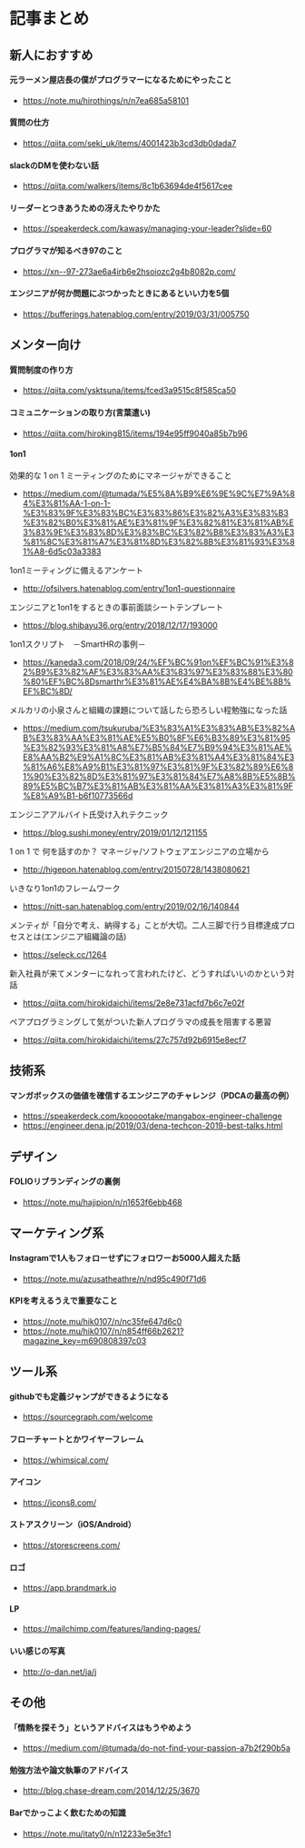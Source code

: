 # 記事まとめ

## 新人におすすめ

#### 元ラーメン屋店長の僕がプログラマーになるためにやったこと
- https://note.mu/hirothings/n/n7ea685a58101

#### 質問の仕方
- https://qiita.com/seki_uk/items/4001423b3cd3db0dada7

#### slackのDMを使わない話
- https://qiita.com/walkers/items/8c1b63694de4f5617cee

#### リーダーとつきあうための冴えたやりかた
- https://speakerdeck.com/kawasy/managing-your-leader?slide=60

#### プログラマが知るべき97のこと
- https://xn--97-273ae6a4irb6e2hsoiozc2g4b8082p.com/

#### エンジニアが何か問題にぶつかったときにあるといい力を5個
- https://bufferings.hatenablog.com/entry/2019/03/31/005750

## メンター向け
#### 質問制度の作り方
- https://qiita.com/ysktsuna/items/fced3a9515c8f585ca50

#### コミュニケーションの取り方(言葉遣い)
- https://qiita.com/hiroking815/items/194e95ff9040a85b7b96

#### 1on1
効果的な 1 on 1 ミーティングのためにマネージャができること
- https://medium.com/@tumada/%E5%8A%B9%E6%9E%9C%E7%9A%84%E3%81%AA-1-on-1-%E3%83%9F%E3%83%BC%E3%83%86%E3%82%A3%E3%83%B3%E3%82%B0%E3%81%AE%E3%81%9F%E3%82%81%E3%81%AB%E3%83%9E%E3%83%8D%E3%83%BC%E3%82%B8%E3%83%A3%E3%81%8C%E3%81%A7%E3%81%8D%E3%82%8B%E3%81%93%E3%81%A8-6d5c03a3383

1on1ミーティングに備えるアンケート
- http://ofsilvers.hatenablog.com/entry/1on1-questionnaire

エンジニアと1on1をするときの事前面談シートテンプレート
- https://blog.shibayu36.org/entry/2018/12/17/193000

1on1スクリプト　－SmartHRの事例－
- https://kaneda3.com/2018/09/24/%EF%BC%91on%EF%BC%91%E3%82%B9%E3%82%AF%E3%83%AA%E3%83%97%E3%83%88%E3%80%80%EF%BC%8Dsmarthr%E3%81%AE%E4%BA%8B%E4%BE%8B%EF%BC%8D/

メルカリの小泉さんと組織の課題について話したら恐ろしい程勉強になった話
- https://medium.com/tsukuruba/%E3%83%A1%E3%83%AB%E3%82%AB%E3%83%AA%E3%81%AE%E5%B0%8F%E6%B3%89%E3%81%95%E3%82%93%E3%81%A8%E7%B5%84%E7%B9%94%E3%81%AE%E8%AA%B2%E9%A1%8C%E3%81%AB%E3%81%A4%E3%81%84%E3%81%A6%E8%A9%B1%E3%81%97%E3%81%9F%E3%82%89%E6%81%90%E3%82%8D%E3%81%97%E3%81%84%E7%A8%8B%E5%8B%89%E5%BC%B7%E3%81%AB%E3%81%AA%E3%81%A3%E3%81%9F%E8%A9%B1-b6f10773566d

エンジニアアルバイト氏受け入れテクニック
- https://blog.sushi.money/entry/2019/01/12/121155

1 on 1 で 何を話すのか？ マネージャ/ソフトウェアエンジニアの立場から
- http://higepon.hatenablog.com/entry/20150728/1438080621

いきなり1on1のフレームワーク
- https://nitt-san.hatenablog.com/entry/2019/02/16/140844

メンティが「自分で考え、納得する」ことが大切。二人三脚で行う目標達成プロセスとは(エンジニア組織論の話)
- https://seleck.cc/1264

新入社員が来てメンターになれって言われたけど、どうすればいいのかという対話
- https://qiita.com/hirokidaichi/items/2e8e731acfd7b6c7e02f

ペアプログラミングして気がついた新人プログラマの成長を阻害する悪習
- https://qiita.com/hirokidaichi/items/27c757d92b6915e8ecf7


## 技術系
#### マンガボックスの価値を確信するエンジニアのチャレンジ（PDCAの最高の例）
- https://speakerdeck.com/koooootake/mangabox-engineer-challenge
- https://engineer.dena.jp/2019/03/dena-techcon-2019-best-talks.html

## デザイン
#### FOLIOリブランディングの裏側
- https://note.mu/hajipion/n/n1653f6ebb468

## マーケティング系
#### Instagramで1人もフォローせずにフォロワーお5000人超えた話
- https://note.mu/azusatheathre/n/nd95c490f71d6

#### KPIを考えるうえで重要なこと
- https://note.mu/hik0107/n/nc35fe647d6c0
- https://note.mu/hik0107/n/n854ff66b2621?magazine_key=m690808397c03

## ツール系
#### githubでも定義ジャンプができるようになる
- https://sourcegraph.com/welcome

#### フローチャートとかワイヤーフレーム
- https://whimsical.com/

#### アイコン
- https://icons8.com/

#### ストアスクリーン（iOS/Android）
- https://storescreens.com/

#### ロゴ
- https://app.brandmark.io

#### LP
- https://mailchimp.com/features/landing-pages/

#### いい感じの写真
- http://o-dan.net/ja/j

## その他
#### 「情熱を探そう」というアドバイスはもうやめよう
- https://medium.com/@tumada/do-not-find-your-passion-a7b2f290b5a

#### 勉強方法や論文執筆のアドバイス
- http://blog.chase-dream.com/2014/12/25/3670

#### Barでかっこよく飲むための知識
- https://note.mu/itaty0/n/n12233e5e3fc1
